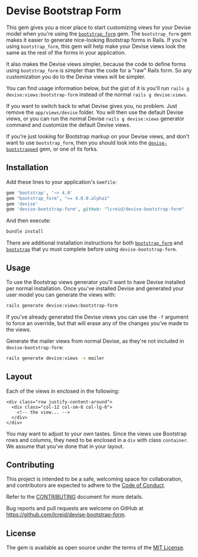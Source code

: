 # Devise Bootstrap Form

This gem gives you a nicer place to start customizing views for your Devise model when you're using the [`bootstrap_form`](https://github.com/bootstrap-ruby/bootstrap_form) gem. The `bootstrap_form` gem makes it easier to generate nice-looking Bootstrap forms in Rails. If you're using `bootstrap_form`, this gem will help make your Devise views look the same as the rest of the forms in your application.

It also makes the Devise views simpler, because the code to define forms using `bootstrap_form` is simpler than the code for a "raw" Rails form. So any customization you do to the Devise views will be simpler.

You can find usage information below, but the gist of it is you'll run `rails g devise:views:bootstrap-form` instead of the normal `rails g devise:views`.

If you want to switch back to what Devise gives you, no problem. Just remove the `app/views/devise` folder. You will then use the default Devise views, or you can run the normal Devise `rails g devise:views` generator command and customize the default Devise views.

If you're just looking for Bootstrap markup on your Devise views, and don't want to use `bootstrap_form`, then you should look into the [`devise-bootstrapped`](https://github.com/king601/devise-bootstrapped) gem, or one of its forks.

## Installation

Add these lines to your application's `Gemfile`:

```ruby
gem 'bootstrap', '~> 4.0'
gem "bootstrap_form", ">= 4.0.0.alpha1"
gem 'devise'
gem 'devise-bootstrap-form', github: "lcreid/devise-bootstrap-form"
```

And then execute:
```bash
bundle install
```

There are additional installation instructions for both [`bootstrap_form`](https://github.com/bootstrap-ruby/bootstrap_form#installation) and [`bootstrap`](https://github.com/twbs/bootstrap-rubygem#a-ruby-on-rails) that yu must complete before using `devise-bootstrap-form`.

## Usage

To use the Bootstrap views generator you'll want to have Devise installed per normal installation. Once you've installed Devise and generated your user model you can generate the views with:

```bash
rails generate devise:views:bootstrap-form
```

If you've already generated the Devise views you can use the `-f` argument to force an override, but that will erase any of the changes you've made to the views.

Generate the mailer views from normal Devise, as they're not included in `devise-bootstrap-form`:

```bash
rails generate devise:views -v mailer
```

## Layout

Each of the views in enclosed in the following:

```
<div class="row justify-content-around">
  <div class="col-12 col-sm-8 col-lg-6">
    <!-- the view... -->
  </div>
</div>
```

You may want to adjust to your own tastes. Since the views use Bootstrap rows and columns, they need to be enclosed in a `div` with class `container`. We assume that you've done that in your layout.

## Contributing

This project is intended to be a safe, welcoming space for collaboration, and contributors are expected to adhere to the [Code of Conduct](CODE_OF_CONDUCT.md).

Refer to the [CONTRIBUTING](devise-bootstrap-form/blob/master/CODE_OF_CONDUCT.md) document for more details.

Bug reports and pull requests are welcome on GitHub at https://github.com/lcreid/devise-bootstrap-form.

## License

The gem is available as open source under the terms of the [MIT License](http://opensource.org/licenses/MIT).
